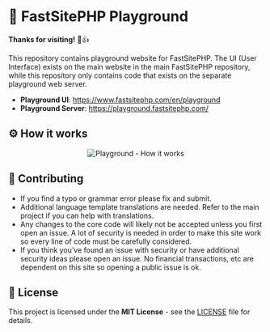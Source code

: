 # 🌟 FastSitePHP Playground

**Thanks for visiting!** 🌠👍

This repository contains playground website for FastSitePHP. The UI (User Interface) exists on the main website in the main FastSitePHP repository, while this repository only contains code that exists on the separate playground web server.

* __Playground UI__: <a href="https://www.fastsitephp.com/en/playground" target="_blank">https://www.fastsitephp.com/en/playground</a>
* __Playground Server__: <a href="https://playground.fastsitephp.com/" target="_blank">https://playground.fastsitephp.com/</a>

## ⚙️ How it works

<div style="text-align:center;">
    <img src="https://fastsitephp.s3-us-west-1.amazonaws.com/img/playground/How-it-Works.svg" alt="Playground - How it works" />
</div>

## 🤝 Contributing

* If you find a typo or grammar error please fix and submit.
* Additional language template translations are needed. Refer to the main project if you can help with translations.
* Any changes to the core code will likely not be accepted unless you first open an issue. A lot of security is needed in order to make this site work so every line of code must be carefully considered.
* If you think you’ve found an issue with security or have additional security ideas please open an issue. No financial transactions, etc are dependent on this site so opening a public issue is ok.

## :memo: License

This project is licensed under the **MIT License** - see the [LICENSE](LICENSE) file for details.
